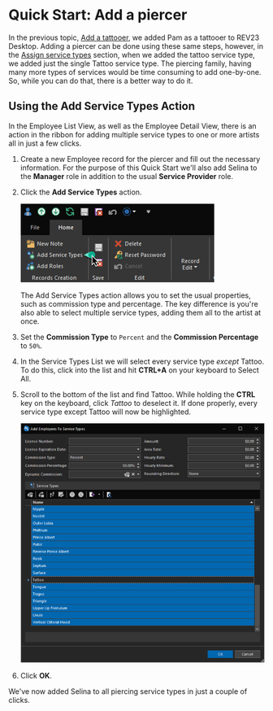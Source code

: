 # Quick Start: Add a piercer

In the previous topic, [Add a tattooer](add-a-tattooer.md), we added Pam as a tattooer to REV23 Desktop. Adding a piercer can be done using these same steps, however, in the [Assign service types](add-a-tattooer.md#assign-service-types) section, when we added the tattoo service type, we added just the single Tattoo service type. The piercing family, having many more types of services would be time consuming to add one-by-one. So, while you can do that, there is a better way to do it.

## Using the Add Service Types Action

In the Employee List View, as well as the Employee Detail View, there is an action in the ribbon for adding multiple service types to one or more artists all in just a few clicks.

1. Create a new Employee record for the piercer and fill out the necessary information. For the purpose of this Quick Start we'll also add Selina to the **Manager** role in addition to the usual **Service Provider** role.
   
2. Click the **Add Service Types** action.

    ![REV23 Desktop](img/employee_detail_view_ribbon_add_service_types.png)

    The Add Service Types action allows you to set the usual properties, such as commission type and percentage. The key difference is you're also able to select multiple service types, adding them all to the artist at once.

3. Set the **Commission Type** to `Percent` and the **Commission Percentage** to `50%`.

4. In the Service Types List we will select every service type *except* Tattoo. To do this, click into the list and hit **CTRL+A** on your keyboard to Select All.

5. Scroll to the bottom of the list and find Tattoo. While holding the **CTRL** key on the keyboard, click *Tattoo* to deselect it. If done properly, every service type except Tattoo will now be highlighted.

    ![REV23 Desktop](img/add_service_types_detail_view.png)

6. Click **OK**.

We've now added Selina to all piercing service types in just a couple of clicks.